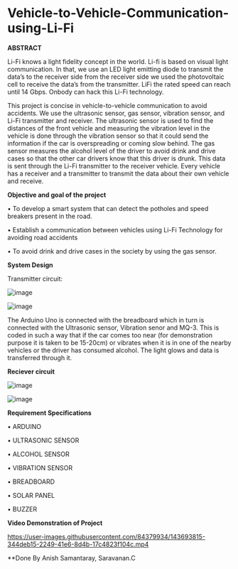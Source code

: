 # Vehicle-to-Vehicle-Communication-using-Li-Fi

**ABSTRACT**

Li-Fi knows a light fidelity concept in the world. Li-fi is based on visual light communication. In that, we use an LED light emitting diode to transmit the data’s to the receiver side from the receiver side we used the photovoltaic cell to receive the data’s from the transmitter. LiFi the rated speed can reach until 14 Gbps. Onbody can hack this Li-Fi technology.

This project is concise in vehicle-to-vehicle communication to avoid accidents. We use the ultrasonic sensor, gas sensor, vibration sensor, and Li-Fi transmitter and receiver. The ultrasonic sensor is used to find the distances of the front vehicle and measuring the vibration level in the vehicle is done through the vibration sensor so that it could send the information if the car is overspreading or coming slow behind. The gas sensor measures the alcohol level of the driver to avoid drink and drive cases so that the other car drivers know that this driver is drunk. This data is sent through the Li-Fi transmitter to the receiver vehicle. Every vehicle has a receiver and a transmitter to transmit the data about their own vehicle and receive.

**Objective and goal of the project**

•	To develop a smart system that can detect the potholes and speed breakers present in the road.

•	Establish a communication between vehicles using Li-Fi Technology for avoiding road accidents

•	To avoid drink and drive cases in the society by using the gas sensor.

**System Design**

Transmitter circuit:

![image](https://user-images.githubusercontent.com/84379934/143679283-594d65f5-e4ac-445b-869c-18e0c3fccfa5.png)

![image](https://user-images.githubusercontent.com/84379934/143679309-c866ae34-b732-443b-ad52-d6d8ca3b83e6.png)

The Arduino Uno is connected with the breadboard which in turn is connected with the Ultrasonic sensor, Vibration senor and MQ-3. This is coded in such a way that if the car comes too near (for demonstration purpose it is taken to be 15-20cm) or vibrates when it is in one of the nearby vehicles or the driver has consumed alcohol. The light glows and data is transferred through it.

**Reciever circuit**

![image](https://user-images.githubusercontent.com/84379934/143679332-7fc71220-9365-4dc4-a7be-33e7605674bc.png)

![image](https://user-images.githubusercontent.com/84379934/143679359-dc3fb5da-8170-4764-8a3a-cd770c78e4f5.png)

**Requirement Specifications**

• ARDUINO

• ULTRASONIC SENSOR

• ALCOHOL SENSOR

• VIBRATION SENSOR

• BREADBOARD

• SOLAR PANEL

• BUZZER

**Video Demonstration of Project**



https://user-images.githubusercontent.com/84379934/143693815-344deb15-2249-41e6-8d4b-17c4823f104c.mp4

**Done By Anish Samantaray, Saravanan.C

